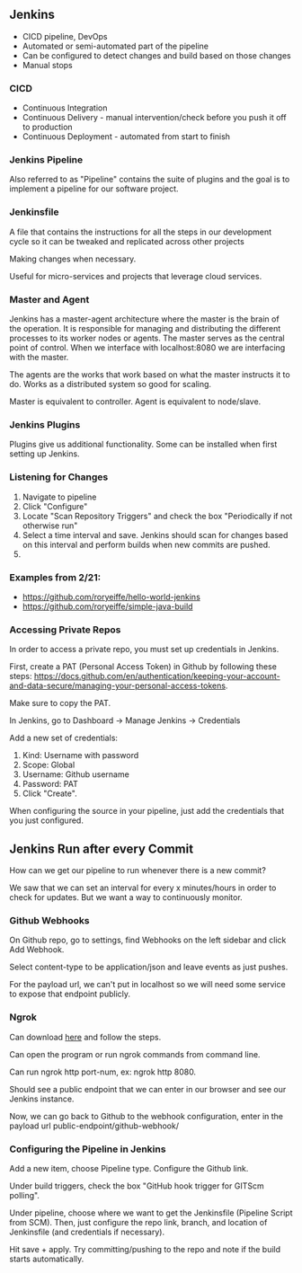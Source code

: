## Jenkins

- CICD pipeline, DevOps
- Automated or semi-automated part of the pipeline
- Can be configured to detect changes and build based on those changes
- Manual stops

### CICD
- Continuous Integration
- Continuous Delivery - manual intervention/check before you push it off to production
- Continuous Deployment - automated from start to finish 

### Jenkins Pipeline
Also referred to as "Pipeline" contains the suite of plugins and the goal is to implement a pipeline for our software project.

### Jenkinsfile
A file that contains the instructions for all the steps in our development cycle so it can be tweaked and replicated across other projects

Making changes when necessary.

Useful for micro-services and projects that leverage cloud services.

### Master and Agent
Jenkins has a master-agent architecture where the master is the brain of the operation. It is responsible for managing and distributing the different processes to its worker nodes or agents. The master serves as the central point of control. When we interface with localhost:8080 we are interfacing with the master.

The agents are the works that work based on what the master instructs it to do. Works as a distributed system so good for scaling.

Master is equivalent to controller.
Agent is equivalent to node/slave.

### Jenkins Plugins
Plugins give us additional functionality. Some can be installed when first setting up Jenkins. 



### Listening for Changes
1. Navigate to pipeline
1. Click "Configure"
1. Locate "Scan Repository Triggers" and check the box "Periodically if not otherwise run"
1. Select a time interval and save. Jenkins should scan for changes based on this interval and perform builds when new commits are pushed.
1. 

### Examples from 2/21:
- https://github.com/roryeiffe/hello-world-jenkins
- https://github.com/roryeiffe/simple-java-build 

### Accessing Private Repos
In order to access a private repo, you must set up credentials in Jenkins. 

First, create a PAT (Personal Access Token) in Github by following these steps: https://docs.github.com/en/authentication/keeping-your-account-and-data-secure/managing-your-personal-access-tokens. 

Make sure to copy the PAT. 

In Jenkins, go to Dashboard -> Manage Jenkins -> Credentials

Add a new set of credentials:
1. Kind: Username with password
1. Scope: Global
1. Username: Github username
1. Password: PAT
1. Click "Create". 

When configuring the source in your pipeline, just add the credentials that you just configured. 


## Jenkins Run after every Commit
How can we get our pipeline to run whenever there is a new commit?

We saw that we can set an interval for every x minutes/hours in order to check for updates. But we want a way to continuously monitor.

### Github Webhooks
On Github repo, go to settings, find Webhooks on the left sidebar and click Add Webhook. 

Select content-type to be application/json and leave events as just pushes. 

For the payload url, we can't put in localhost so we will need some service to expose that endpoint publicly. 

### Ngrok
Can download [here](https://ngrok.com/download) and follow the steps.

Can open the program or run ngrok commands from command line.

Can run ngrok http port-num, ex: ngrok http 8080. 

Should see a public endpoint that we can enter in our browser and see our Jenkins instance. 

Now, we can go back to Github to the webhook configuration, enter in the payload url public-endpoint/github-webhook/

### Configuring the Pipeline in Jenkins
Add a new item, choose Pipeline type. Configure the Github link.

Under build triggers, check the box "GitHub hook trigger for GITScm polling". 

Under pipeline, choose where we want to get the Jenkinsfile (Pipeline Script from SCM). Then, just configure the repo link, branch, and location of Jenkinsfile (and credentials if necessary). 

Hit save + apply. Try committing/pushing to the repo and note if the build starts automatically. 

